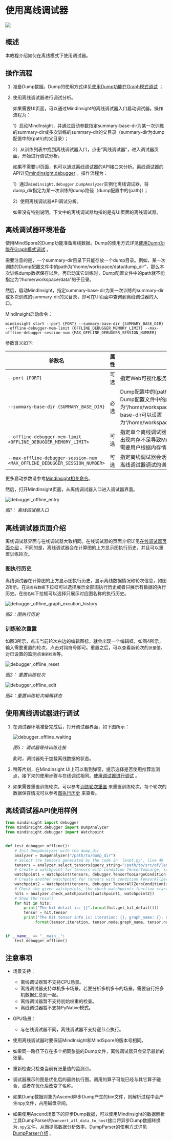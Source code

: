 # 使用离线调试器

<a href="https://gitee.com/mindspore/docs/blob/master/docs/mindinsight/docs/source_zh_cn/debugger_offline.md" target="_blank"><img src="https://mindspore-website.obs.cn-north-4.myhuaweicloud.com/website-images/master/resource/_static/logo_source.png"></a>

## 概述

本教程介绍如何在离线模式下使用调试器。

## 操作流程

1. 准备Dump数据。Dump的使用方式详见[使用Dump功能在Graph模式调试](https://www.mindspore.cn/docs/programming_guide/zh-CN/master/dump_in_graph_mode.html) ；
2. 使用离线调试器进行调试分析。

   如果需要UI页面，可以通过MindInsight的离线调试器入口启动调试器。操作流程为：

    1）启动MindInsight，并通过启动参数指定summary-base-dir为某一次训练的summary-dir或多次训练的summary-dir的父目录（summary-dir为dump配置中的{path}的父目录）；

    2）从训练列表中找到离线调试器入口，点击“离线调试器”，进入调试器页面，开始进行调试分析。

   如果不需要UI页面，也可以通过离线调试器的API接口来分析。离线调试器的API详见[mindinsight.debugger](https://www.mindspore.cn/mindinsight/api/zh-CN/master/mindinsight.debugger.html) 。操作流程为：

    1）通过`mindinsight.debugger.DumpAnalyzer`实例化离线调试器，将dump_dir指定为某一次训练的dump路径（dump配置中的{path}）；

    2）使用离线调试器API调试分析。

   如果没有特别说明，下文中的离线调试器均指的是有UI页面的离线调试器。

## 离线调试器环境准备

使用MindSpore的Dump功能准备离线数据。Dump的使用方式详见[使用Dump功能在Graph模式调试](https://www.mindspore.cn/docs/programming_guide/zh-CN/master/dump_in_graph_mode.html) 。

需要注意的是，一个summary-dir目录下只能存放一个dump目录。例如，某一次训练的Dump配置文件中的path为“/home/workspace/data/dump_dir”，那么本次训练dump数据保存以后，再启动其它训练时，Dump配置文件中的path就不能指定为“/home/workspace/data”的子目录。

然后，启动MindInsight，指定summary-base-dir为某一次训练的summary-dir或多次训练的summary-dir的父目录，即可在UI页面中查询到离线调试器的入口。

MindInsight启动命令：

```text
mindinsight start --port {PORT} --summary-base-dir {SUMMARY_BASE_DIR} --offline-debugger-mem-limit {OFFLINE_DEBUGGER_MEMORY_LIMIT} --max-offline-debugger-session-num {MAX_OFFLINE_DEBUGGER_SESSION_NUMBER}
```

参数含义如下:

|参数名|属性|功能描述|参数类型|默认值|取值范围|
|---|---|---|---|---|---|
|`--port {PORT}`|可选|指定Web可视化服务端口。|Integer|8080|1~65535|
|`--summary-base-dir {SUMMARY_BASE_DIR}`|必选|Dump配置中的{path}路径的上一层或上两层。例如，Dump配置文件中的path为“/home/workspace/data/dump_dir”，summary-base-dir可以设置为“/home/workspace/data”或“/home/workspace”。|String|./|-|
|`--offline-debugger-mem-limit <OFFLINE_DEBUGGER_MEMORY_LIMIT>`|可选|指定单个离线调试器会话内存使用上限（单位MB），当出现内存不足导致MindInght离线调试器运行问题时，需要用户根据内存情况设置。|Integer|16*1024|6*1024~int32上限|
|`--max-offline-debugger-session-num <MAX_OFFLINE_DEBUGGER_SESSION_NUMBER>`|可选|指定离线调试器会话数上限，会话数指的是能同时使用离线调试器调试的训练作业个数。|Integer|2|1~2|

更多启动参数请参考[MindInsight相关命令](https://www.mindspore.cn/mindinsight/docs/zh-CN/master/mindinsight_commands.html)。

然后，打开MindInsight页面，从离线调试器入口进入调试器界面。

![debugger_offline_entry](images/debugger_offline_entry.png)

*图1： 离线调试器入口*

## 离线调试器页面介绍

离线调试器界面与在线调试器大致相同。在线调试器的页面介绍详见[在线调试器页面介绍](https://www.mindspore.cn/mindinsight/docs/zh-CN/master/debugger_online.html#调试器页面介绍) 。不同的是，离线调试器会在计算图的上方显示图执行历史，并且可以重置训练轮次。

### 图执行历史

离线调试器在计算图的上方显示图执行历史，显示离线数据情况和轮次信息，如图2所示。在`是否有数据`下拉框可以选择展示全部图执行历史或者只展示有数据的执行历史。在`图名称`下拉框可以选择只展示对应图名称的执行历史。

![debugger_offline_graph_excution_history](images/debugger_offline_graph_excution_histry.png)

*图2：图执行历史*

### 训练轮次重置

如图3所示，点击当前轮次右边的编辑图标，就会出现一个编辑框，如图4所示，输入需要重置的轮次，点击对钩符号即可。重置之后，可以查看新轮次的`张量`值、对已设置的监测点`重新检查`等。

![debugger_offline_reset](images/debugger_offline_reset.png)

*图3： 重置训练轮次*

![debugger_offline_edit](images/debugger_offline_edit.png)

*图4：重置训练轮次编辑状态*

## 使用离线调试器进行调试

1. 在调试器环境准备完成后，打开调试器界面，如下图所示：

    ![debugger_offline_waiting](images/debugger_offline_waiting.png)

    *图5： 调试器等待训练连接*

    此时，调试器处于加载离线数据的状态。

2. 稍等片刻，在MindInsight UI上可以看到弹窗，提示选择是否使用推荐监测点，接下来的使用步骤与在线调试相同。[使用调试器进行调试](https://www.mindspore.cn/mindinsight/docs/zh-CN/master/debugger_online.html#使用调试器进行调试) 。

3. 如果需要重置训练轮次，可以参考[训练轮次重置](https://www.mindspore.cn/mindinsight/docs/zh-CN/master/debugger_offline.html#训练轮次重置) 来重置训练轮次。每个轮次的数据保存情况可以参考[图执行历史](https://www.mindspore.cn/mindinsight/docs/zh-CN/master/debugger_offline.html#图执行历史) 来查看。

## 离线调试器API使用样例

```python
from mindinsight import debugger
from mindinsight.debugger import DumpAnalyzer
from mindinsight.debugger import Watchpoint


def test_debugger_offline():
    # Init DumpAnalyzer with the dump_dir
    analyzer = DumpAnalyzer("/path/to/dump_dir")
    # Select the tensors generated by the code in 'lenet.py', line 49
    tensors = analyzer.select_tensors(query_string="/path/to/src/of/lenet.py:49", select_by="code_stack")
    # Create a watchpoint for tensors with condition TensorTooLarge, set the parameter abs_mean_gt=0.001
    watchpoint1 = Watchpoint(tensors, debugger.TensorTooLargeCondition(abs_mean_gt=0.001))
    # Create another watchpoint for tensors with condition TensorAllZero, set the parameter zero_percentage_ge=99.9
    watchpoint2 = Watchpoint(tensors, debugger.TensorAllZeroCondition(zero_percentage_ge=99.9))
    # Check the given watchpoints, the check_watchpoints function start a new process needs to be called through the main entry
    hits = analyzer.check_watchpoints([watchpoint1, watchpoint2])
    # Show the result
    for hit in hits:
        print("The hit detail is: {}".format(hit.get_hit_detail()))
        tensor = hit.tensor
        print("The hit tensor info is: iteration: {}, graph_name: {}, node_name: {}, rank: {}, slot: {}"
            .format(tensor.iteration, tensor.node.graph_name, tensor.node.name, tensor.rank, tensor.slot))


if __name__ == "__main__":
    test_debugger_offline()
```

## 注意事项

- 场景支持：
    - 离线调试器暂不支持CPU场景。
    - 离线调试器支持单机多卡场景。若要分析多机多卡的场景。需要自行把多机数据汇总到一起。
    - 离线调试器暂不支持初始权重的检查。
    - 离线调试器暂不支持PyNative模式。

- GPU场景：
    - 与在线调试器不同，离线调试器不支持逐节点执行。

- 使用离线调试器时要保证MindInsight和MindSpore的版本号相同。
- 如果同一路径下存在多个相同张量的Dump文件，离线调试器只会显示最新的张量。
- 重新检查只检查当前有张量值的监测点。
- 调试器展示的图是优化后的最终执行图。调用的算子可能已经与其它算子融合，或者在优化后改变了名称。
- 如果Dump数据对象为Ascend异步Dump产生的bin文件，则解析过程中会产生npy文件，占用磁盘空间。
- 如果使用Ascend场景下的异步Dump数据，可以使用MindInsight的数据解析工具DumpParser的`convert_all_data_to_host`接口将异步Dump数据转换为`.npy`文件，从而提高数据分析效率。DumpParser的使用方式详见[DumpParser介绍](https://gitee.com/mindspore/mindinsight/tree/master/mindinsight/parser) 。